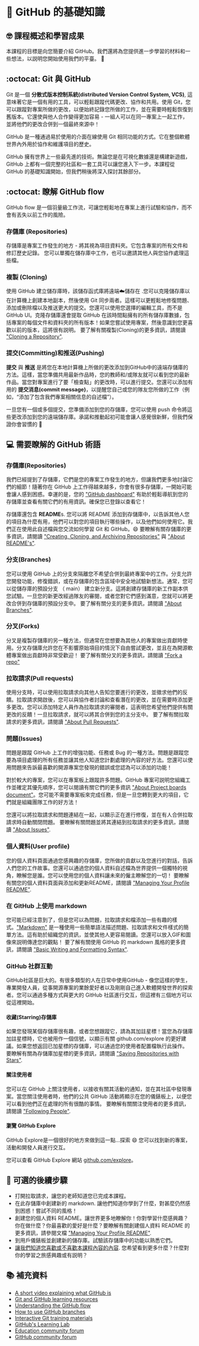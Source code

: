 # :wave: GitHub 的基礎知識

## 🤓 課程概述和學習成果

本課程的目標是向您簡要介紹 GitHub。我們還將為您提供進一步學習的材料和一些想法，以説明您開始使用我們的平臺。 🚀

## :octocat: Git 與 GitHub

Git 是一個 **分散式版本控制系統(distributed Version Control System, VCS)**, 這意味著它是一個有用的工具，可以輕鬆跟蹤代碼更改、協作和共用。使用 Git，您可以跟蹤對專案所做的更改，以便始終記錄您所做的工作，並在需要時輕鬆恢復到舊版本。它還使與他人合作變得更加容易 - 一組人可以在同一專案上一起工作，並將他們的更改合併到一個最終來源中！

GitHub 是一種通過易於使用的介面在線使用 Git 相同功能的方式。它在整個軟體世界內外用於協作和維護項目的歷史。

GitHub 擁有世界上一些最先進的技術。無論您是在可視化數據還是構建新遊戲，GitHub 上都有一個完整的社區和一套工具可以讓您進入下一步。本課程從 GitHub 的基礎知識開始，但我們稍後將深入探討其餘部分。

## :octocat: 瞭解 GitHub flow 

GitHub flow 是一個羽量級工作流，可讓您輕鬆地在專案上進行試驗和協作，而不會有丟失以前工作的風險。

### 存儲庫 (Repositories)

存儲庫是專案工作發生的地方 - 將其視為項目資料夾。它包含專案的所有文件和修訂歷史記錄。 您可以單獨在儲存庫中工作，也可以邀請其他人與您協作處理這些檔。

### 複製 (Cloning) 

使用 GitHub 建立儲存庫時，該儲存函式庫將遠端☁️儲存在 .您可以克隆儲存庫以在計算機上創建本地副本，然後使用 Git 同步兩者。這樣可以更輕鬆地修復問題、添加或刪除檔以及推送更大的提交。您還可以使用您選擇的編輯工具，而不是 GitHub UI。克隆存儲庫還會提取 GitHub 在該時間點擁有的所有儲存庫數據，包括專案的每個文件和資料夾的所有版本！如果您嘗試使用專案，然後意識到您更喜歡以前的版本，這將很有説明。 
要了解有關複製(Cloning)的更多資訊，請閱讀 ["Cloning a Repository"](https://docs.github.com/en/github/creating-cloning-and-archiving-repositories/cloning-a-repository). 

### 提交(Committing)和推送(Pushing)
**提交** 與 **推送** 是將您在本地計算機上所做的更改添加到GitHub中的遠端存儲庫的方法。這樣，當您準備共用最新作品時，您的教師和/或隊友就可以看到您的最新作品。當您對專案進行了要「檢查點」的更改時，可以進行提交。您還可以添加有用的 **提交消息(commit message)**，以提醒您自己或您的隊友您所做的工作（例如，“添加了包含我們專案相關信息的自述檔”）。

一旦您有一個或多個提交，您準備添加到您的存儲庫，您可以使用 push 命令將這些更改添加到您的遠端儲存庫。承諾和推動起初可能會讓人感覺很新鮮，但我們保證你會習慣的 🙂

## 💻 需要瞭解的 GitHub 術語 

### 存儲庫(Repositories) 
我們已經提到了存儲庫，它們是您的專案工作發生的地方，但讓我們更多地討論它們的細節！隨著你在 GitHub 上工作得越來越多，你會有很多存儲庫，一開始可能會讓人感到困惑。幸運的是，您的 ["GitHub dashboard"](https://docs.github.com/en/github/setting-up-and-managing-your-github-user-account/about-your-personal-dashboard) 有助於輕鬆導航到您的存儲庫並查看有關它們的有用資訊。確保您已登錄以查看它！

存儲庫還包含 **README**s. 您可以將 README 添加到存儲庫中，以告訴其他人您的項目為什麼有用，他們可以對您的項目執行哪些操作，以及他們如何使用它。我們正在使用此自述檔與您交流如何學習 Git 和 GitHub。😄 
要瞭解有關存儲庫的更多資訊，請閱讀 ["Creating, Cloning, and Archiving Repositories"](https://docs.github.com/en/github/creating-cloning-and-archiving-repositories/about-repositories) 與 ["About README's"](https://docs.github.com/en/github/creating-cloning-and-archiving-repositories/about-readmes). 

### 分支(Branches)
您可以使用 GitHub 上的分支來隔離您不希望合併到最終專案中的工作。分支允許您開發功能，修復錯誤，或在存儲庫的包含區域中安全地試驗新想法。通常，您可以從儲存庫的預設分支 （ main） 建立新分支。這將創建存儲庫的新工作副本供您試驗。一旦您的新更改經過隊友的審閱，或者您對它們感到滿意，您就可以將更改合併到存儲庫的預設分支中。
要了解有關分支的更多資訊，請閱讀 ["About Branches"](https://docs.github.com/en/github/collaborating-with-issues-and-pull-requests/about-branches).

### 分叉(Forks)
分叉是複製存儲庫的另一種方法，但通常在您想要為其他人的專案做出貢獻時使用。分叉存儲庫允許您在不影響原始項目的情況下自由嘗試更改，並且在為開源軟體專案做出貢獻時非常受歡迎！
要了解有關分叉的更多資訊，請閱讀 ["Fork a repo"](https://docs.github.com/en/github/getting-started-with-github/fork-a-repo)

### 拉取請求(Pull requests)
使用分支時，可以使用拉取請求向其他人告知您要進行的更改，並徵求他們的反饋。拉取請求開啟後，您可以與協作者討論和查看潛在的更改，並在需要時添加更多更改。您可以添加特定人員作為拉取請求的審閱者，這表明您希望他們提供有關更改的反饋！一旦拉取請求，就可以將其合併到您的主分支中。
要了解有關拉取請求的更多資訊，請閱讀 ["About Pull Requests"](https://docs.github.com/en/github/collaborating-with-issues-and-pull-requests/about-pull-requests). 

### 問題(Issues)
問題是跟蹤 GitHub 上工作的增強功能、任務或 Bug 的一種方法。問題是跟蹤您要為項目處理的所有任務並讓其他人知道您計劃處理的內容的好方法。您還可以使用問題來告訴最喜歡的開源專案您發現的錯誤或您認為可以添加的功能！

對於較大的專案，您可以在專案板上跟蹤許多問題。GitHub 專案可説明您組織工作並確定其優先順序，您可以閱讀有關它們的更多資訊 ["About Project boards document"](https://docs.github.com/en/github/managing-your-work-on-github/about-project-boards)。您可能不需要專案板來完成任務，但是一旦您轉到更大的項目，它們就是組織團隊工作的好方法！

您還可以將拉取請求和問題連結在一起，以顯示正在進行修復，並在有人合併拉取請求時自動關閉問題。
要瞭解有關問題並將其連結到拉取請求的更多資訊，請閱讀 ["About Issues"](https://docs.github.com/en/github/managing-your-work-on-github/about-issues). 

### 個人資料(User profile)

您的個人資料頁面通過您感興趣的存儲庫，您所做的貢獻以及您進行的對話，告訴人們您的工作故事。您還可以通過您的個人資料自述檔為世界提供一個獨特的視角，瞭解您是誰。您可以使用您的個人資料讓未來的僱主瞭解您的一切！ 
要瞭解有關您的個人資料頁面與添加和更新README，請閱讀 ["Managing Your Profile README"](https://docs.github.com/en/github/setting-up-and-managing-your-github-profile/managing-your-profile-readme). 

### 在 GitHub 上使用 markdown 

您可能已經注意到了，但是您可以為問題，拉取請求和檔添加一些有趣的樣式。["Markdown"](https://guides.github.com/features/mastering-markdown/) 是一種使用一些簡單語法描述問題、拉取請求和文件樣式的簡單方法。這有助於組織您的資訊，並使其他人更容易閱讀。您還可以放入GIF和圖像來説明傳達您的觀點！
要了解有關使用 GitHub 的 markdown 風格的更多資訊，請閱讀 ["Basic Writing and Formatting Syntax"](https://docs.github.com/en/github/writing-on-github/basic-writing-and-formatting-syntax). 

### GitHub 社群互動

GitHub社區是巨大的。有很多類型的人在日常中使用GitHub - 像您這樣的學生，專業開發人員，從事開源專案的業餘愛好者以及剛剛自己進入軟體開發世界的探索者。您可以通過多種方式與更大的 GitHub 社區進行交互，但這裡有三個地方可以從這裡開始。 

#### 收藏(Starring)存儲庫 

如果您發現某個存儲庫很有趣，或者您想跟蹤它，請為其加註星標！當您為存儲庫加註星標時，它也被用作一個信號，以顯示有關 github.com/explore 的更好建議。如果您想返回已加星標的存儲庫，可以通過您的使用者配置檔執行此操作。
要瞭解有關為存儲庫加星標的更多資訊，請閱讀 ["Saving Repositories with Stars"](https://docs.github.com/en/github/getting-started-with-github/saving-repositories-with-stars). 

#### 關注使用者

您可以在 GitHub 上關注使用者，以接收有關其活動的通知，並在其社區中發現專案。當您關注使用者時，他們的公共 GitHub 活動將顯示在您的儀錶板上，以便您可以看到他們正在處理的所有很酷的事情。
要瞭解有關關注使用者的更多資訊，請閱讀 ["Following People"](https://docs.github.com/en/github/getting-started-with-github/following-people).

#### 瀏覽 GitHub Explore

GitHub Explore是一個很好的地方來做到這一點...探索 :smile: 您可以找到新的專案，活動和開發人員進行交互。

您可以查看 GitHub Explore 網站 [github.com/explore](https://github.com/explore)。


## 📝 可選的後續步驟 

* 打開拉取請求，讓您的老師知道您已完成本課程。  
* 在此存儲庫中創建新的 markdown. 讓他們知道你學到了什麼，對甚麼仍然感到困惑！嘗試不同的風格！
* 創建您的個人資料 README。讓世界更多地瞭解你！你對學習什麼感興趣？你在做什麼？你最喜歡的愛好是什麼？要瞭解有關創建個人資料 README 的更多資訊，請參閱文檔 ["Managing Your Profile README"](https://docs.github.com/en/github/setting-up-and-managing-your-github-profile/managing-your-profile-readme).
* 到用戶儀錶板並創建新的儲存庫。試驗該存儲庫中的功能以熟悉它們。
* [讓我們知道您喜歡或不喜歡本課程內容的內容](https://support.github.com/contact/education). 您希望看到更多什麼？什麼對你的學習之旅感興趣或有説明？

## 📚  補充資料 
* [A short video explaining what GitHub is](https://www.youtube.com/watch?v=w3jLJU7DT5E&feature=youtu.be) 
* [Git and GitHub learning resources](https://docs.github.com/en/github/getting-started-with-github/git-and-github-learning-resources) 
* [Understanding the GitHub flow](https://guides.github.com/introduction/flow/)
* [How to use GitHub branches](https://www.youtube.com/watch?v=H5GJfcp3p4Q&feature=youtu.be)
* [Interactive Git training materials](https://githubtraining.github.io/training-manual/#/01_getting_ready_for_class)
* [GitHub's Learning Lab](https://lab.github.com/)
* [Education community forum](https://education.github.community/)
* [GitHub community forum](https://github.community/)
